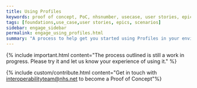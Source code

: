 ```yaml
---
title: Using Profiles
keywords: proof of concept, PoC, nhsnumber, usecase, user stories, epics, scenarios
tags: [foundations,use_case,user stories, epics, scenarios]
sidebar: engage_sidebar
permalink: engage_using_profiles.html
summary: "A process to help get you started using Profiles in your environment"
---
```


{% include important.html content="The process outlined is still a work in progress. Please try it and let us know your experience of using it." %}


{% include custom/contribute.html content="Get in touch with interoperabilityteam@nhs.net to become a Proof of Concept"%}
